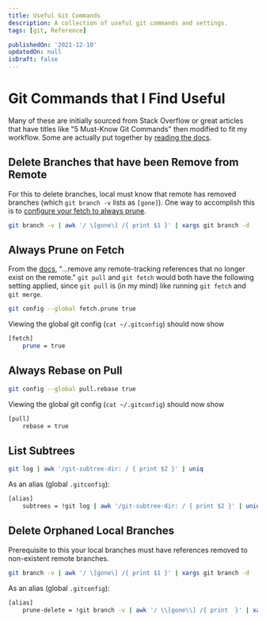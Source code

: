 ```yaml
---
title: Useful Git Commands
description: A collection of useful git commands and settings.
tags: [git, Reference]

publishedOn: '2021-12-10'
updatedOn: null
isDraft: false
---
```


# Git Commands that I Find Useful

Many of these are initially sourced from Stack Overflow or great articles that have titles like "5 Must-Know Git Commands" then modified to fit my workflow. Some are actually put together by [reading the docs](https://git-scm.com/).

## Delete Branches that have been Remove from Remote

For this to delete branches, local must know that remote has removed branches (which `git branch -v` lists as `[gone]`). One way to accomplish this is to [configure your fetch to always prune](#always-prune-on-fetch).

```bash
git branch -v | awk '/ \[gone\] /{ print $1 }' | xargs git branch -d
```

## Always Prune on Fetch

From the [docs](https://git-scm.com/docs/git-fetch#Documentation/git-fetch.txt---prune), "...remove any remote-tracking references that no longer exist on the remote." `git pull` and `git fetch` would both have the following setting applied, since `git pull` is (in my mind) like running `git fetch` and `git merge`.

```bash
git config --global fetch.prune true
```

Viewing the global git config (`cat ~/.gitconfig`) should now show

```bash
[fetch]
	prune = true
```

## Always Rebase on Pull

```bash
git config --global pull.rebase true
```

Viewing the global git config (`cat ~/.gitconfig`) should now show

```bash
[pull]
	rebase = true
```

## List Subtrees

```bash
git log | awk '/git-subtree-dir: / { print $2 }' | uniq
```

As an alias (global `.gitconfig`):

```bash
[alias]
	subtrees = !git log | awk '/git-subtree-dir: / { print $2 }' | uniq
```

## Delete Orphaned Local Branches

Prerequisite to this your local branches must have references removed to non-existent remote branches.

```bash
git branch -v | awk '/ \[gone\] /{ print $1 }' | xargs git branch -d
```

As an alias (global `.gitconfig`):

```bash
[alias]
	prune-delete = !git branch -v | awk '/ \\[gone\\] /{ print  }' | xargs git branch -d
```
